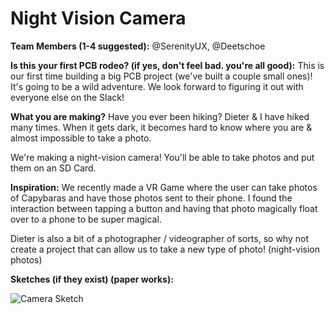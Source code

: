 # Night Vision Camera

**Team Members (1-4 suggested):**
@SerenityUX, @Deetschoe

**Is this your first PCB rodeo? (if yes, don't feel bad. you're all good):**
This is our first time building a big PCB project (we've built a couple small ones)! It's going to be a wild adventure. We look forward to figuring it out with everyone else on the Slack!

**What you are making?**
Have you ever been hiking? Dieter & I have hiked many times. When it gets dark, it becomes hard to know where you are & almost impossible to take a photo. 

We're making a night-vision camera! You'll be able to take photos and put them on an SD Card.

**Inspiration:**
We recently made a VR Game where the user can take photos of Capybaras and have those photos sent to their phone. I found the interaction between tapping a button and having that photo magically float over to a phone to be super magical. 

Dieter is also a bit of a photographer / videographer of sorts, so why not create a project that can allow us to take a new type of photo! (night-vision photos)

**Sketches (if they exist) (paper works):**

![Camera Sketch](https://cloud-jmf7voyig-hack-club-bot.vercel.app/0screenshot_2024-04-14_at_7.03.29_pm.png)

